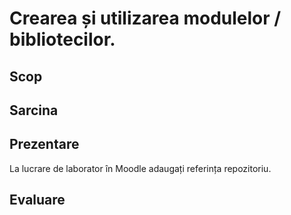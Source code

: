 # Crearea și utilizarea modulelor / bibliotecilor.

## Scop

## Sarcina

## Prezentare

La lucrare de laborator în Moodle adaugați referința repozitoriu.

## Evaluare
